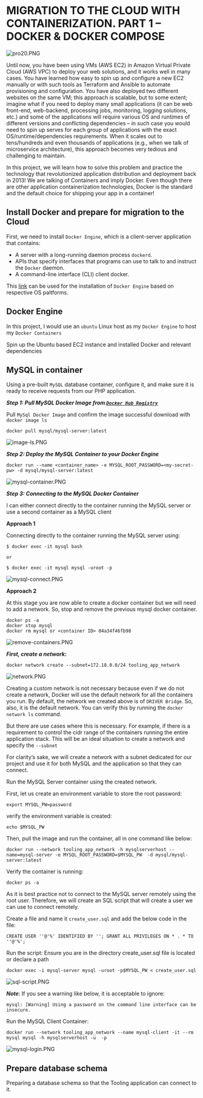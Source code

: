 # MIGRATION TO THE СLOUD WITH CONTAINERIZATION. PART 1 – DOCKER & DOCKER COMPOSE

![pro20.PNG](./images/pro20.PNG)

Until now, you have been using VMs (AWS EC2) in Amazon Virtual Private Cloud (AWS VPC) to deploy your web solutions, and it works well in many cases. You have learned how easy to spin up and configure a new EC2 manually or with such tools as Terraform and Ansible to automate provisioning and configuration. You have also deployed two different websites on the same VM; this approach is scalable, but to some extent; imagine what if you need to deploy many small applications (it can be web front-end, web-backend, processing jobs, monitoring, logging solutions, etc.) and some of the applications will require various OS and runtimes of different versions and conflicting dependencies – in such case you would need to spin up serves for each group of applications with the exact OS/runtime/dependencies requirements. When it scales out to tens/hundreds and even thousands of applications (e.g., when we talk of microservice architecture), this approach becomes very tedious and challenging to maintain.

In this project, we will learn how to solve this problem and practice the technology that revolutionized application distribution and deployment back in 2013! We are talking of Containers and imply Docker. Even though there are other application containerization technologies, Docker is the standard and the default choice for shipping your app in a container!

## Install Docker and prepare for migration to the Cloud

First, we need to install `Docker Engine`, which is a client-server application that contains:

* A server with a long-running daemon process `dockerd`.
* APIs that specify interfaces that programs can use to talk to and instruct the `Docker` daemon.
* A command-line interface (CLI) client docker.

This [link](https://docs.docker.com/engine/install/) can be used for the installation of `Docker Engine` based on respective OS paltforms.

## Docker Engine
In this project, I would use an `ubuntu` Linux host as my `Docker Engine` to host my `Docker Containers`

Spin up the Ubuntu based EC2 instance and installed Docker and relevant dependencies

## MySQL in container
Using  a pre-built `MySQL` database container, configure it, and make sure it is ready to receive requests from our PHP application.

***Step 1: Pull MySQL Docker Image from [`Docker Hub Registry`](https://hub.docker.com/)***

Pull `MySql Docker Image` and confirm the image successful download with `docker image ls`

`docker pull mysql/mysql-server:latest`

![image-ls.PNG](./images/image-ls.PNG)

***Step 2: Deploy the MySQL Container to your Docker Engine***

`docker run --name <container_name> -e MYSQL_ROOT_PASSWORD=<my-secret-pw> -d mysql/mysql-server:latest`


![mysql-container.PNG](./images/mysql-container.PNG)

***Step 3: Connecting to the MySQL Docker Container***

I can either connect directly to the container running the MySQL server or use a second container as a MySQL client

**Approach 1**

Connecting directly to the container running the MySQL server using:



```
$ docker exec -it mysql bash

or

$ docker exec -it mysql mysql -uroot -p
```

![mysql-connect.PNG](./images/mysql-connect.PNG)

**Approach 2**

At this stage you are now able to create a docker container but we will need to add a network. So, stop and remove the previous mysql docker container.

```
docker ps -a
docker stop mysql 
docker rm mysql or <container ID> 04a34f46fb98
```

![remove-containers.PNG](./images/remove-containers.PNG)

***First, create a network:***

`docker network create --subnet=172.18.0.0/24 tooling_app_network `


![network.PNG](./images/network.PNG)


Creating a custom network is not necessary because even if we do not create a network, Docker will use the default network for all the containers you run. By default, the network we created above is of `DRIVER Bridge`. So, also, it is the default network. You can verify this by running the `docker network ls` command.

But there are use cases where this is necessary. For example, if there is a requirement to control the cidr range of the containers running the entire application stack. This will be an ideal situation to create a network and specify the `--subnet`

For clarity’s sake, we will create a network with a subnet dedicated for our project and use it for both MySQL and the application so that they can connect.

Run the MySQL Server container using the created network.

First, let us create an environment variable to store the root password:

`export MYSQL_PW=password`

verify the environment variable is created:

`echo $MYSQL_PW`

Then, pull the image and run the container, all in one command like below:

`docker run --network tooling_app_network -h mysqlserverhost --name=mysql-server -e MYSQL_ROOT_PASSWORD=$MYSQL_PW  -d mysql/mysql-server:latest`

Verify the container is running:

`docker ps -a`

As it is best practice not to connect to the MySQL server remotely using the root user. Therefore, we will create an SQL script that will create a user we can use to connect remotely.

Create a file and name it `create_user.sql` and add the below code in the file:

`CREATE USER ''@'%' IDENTIFIED BY ''; GRANT ALL PRIVILEGES ON * . * TO ''@'%';`

Run the script:
Ensure you are in the directory create_user.sql file is located or declare a path

`docker exec -i mysql-server mysql -uroot -p$MYSQL_PW < create_user.sql`


![sql-script.PNG](./images/sql-script.PNG)

***Note***: If you see a warning like below, it is acceptable to ignore:

`mysql: [Warning] Using a password on the command line interface can be insecure.`

Run the MySQL Client Container:

`docker run --network tooling_app_network --name mysql-client -it --rm mysql mysql -h mysqlserverhost -u  -p` 


![mysql-login.PNG](./images/mysql-login.PNG)


## Prepare database schema

Preparing a database schema so that the Tooling application can connect to it.
















